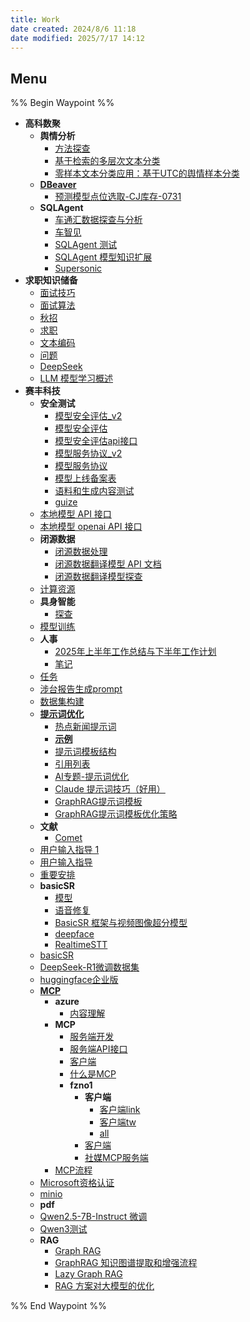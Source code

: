 ```yaml
---
title: Work
date created: 2024/8/6 11:18
date modified: 2025/7/17 14:12
---
```

## Menu

%% Begin Waypoint %%

- **高科数聚**
	- **舆情分析**
		- [方法探查](./%E9%AB%98%E7%A7%91%E6%95%B0%E8%81%9A/%E8%88%86%E6%83%85%E5%88%86%E6%9E%90/%E6%96%B9%E6%B3%95%E6%8E%A2%E6%9F%A5.md)
		- [基于检索的多层次文本分类](./%E9%AB%98%E7%A7%91%E6%95%B0%E8%81%9A/%E8%88%86%E6%83%85%E5%88%86%E6%9E%90/%E5%9F%BA%E4%BA%8E%E6%A3%80%E7%B4%A2%E7%9A%84%E5%A4%9A%E5%B1%82%E6%AC%A1%E6%96%87%E6%9C%AC%E5%88%86%E7%B1%BB.md)
		- [零样本文本分类应用：基于UTC的舆情样本分类](./%E9%AB%98%E7%A7%91%E6%95%B0%E8%81%9A/%E8%88%86%E6%83%85%E5%88%86%E6%9E%90/%E9%9B%B6%E6%A0%B7%E6%9C%AC%E6%96%87%E6%9C%AC%E5%88%86%E7%B1%BB%E5%BA%94%E7%94%A8%EF%BC%9A%E5%9F%BA%E4%BA%8EUTC%E7%9A%84%E8%88%86%E6%83%85%E6%A0%B7%E6%9C%AC%E5%88%86%E7%B1%BB.md)
	- **[DBeaver](./%E9%AB%98%E7%A7%91%E6%95%B0%E8%81%9A/DBeaver/DBeaver.md)**
		- [预测模型点位选取-CJ库存-0731](./%E9%AB%98%E7%A7%91%E6%95%B0%E8%81%9A/DBeaver/%E9%A2%84%E6%B5%8B%E6%A8%A1%E5%9E%8B%E7%82%B9%E4%BD%8D%E9%80%89%E5%8F%96-CJ%E5%BA%93%E5%AD%98-0731.md)
	- **SQLAgent**
		- [车通汇数据探查与分析](./%E9%AB%98%E7%A7%91%E6%95%B0%E8%81%9A/SQLAgent/%E8%BD%A6%E9%80%9A%E6%B1%87%E6%95%B0%E6%8D%AE%E6%8E%A2%E6%9F%A5%E4%B8%8E%E5%88%86%E6%9E%90.md)
		- [车智见](./%E9%AB%98%E7%A7%91%E6%95%B0%E8%81%9A/SQLAgent/%E8%BD%A6%E6%99%BA%E8%A7%81.md)
		- [SQLAgent 测试](./%E9%AB%98%E7%A7%91%E6%95%B0%E8%81%9A/SQLAgent/SQLAgent%20%E6%B5%8B%E8%AF%95.md)
		- [SQLAgent 模型知识扩展](./%E9%AB%98%E7%A7%91%E6%95%B0%E8%81%9A/SQLAgent/SQLAgent%20%E6%A8%A1%E5%9E%8B%E7%9F%A5%E8%AF%86%E6%89%A9%E5%B1%95.md)
		- [Supersonic](./%E9%AB%98%E7%A7%91%E6%95%B0%E8%81%9A/SQLAgent/Supersonic.md)
- **求职知识储备**
	- [面试技巧](./%E6%B1%82%E8%81%8C%E7%9F%A5%E8%AF%86%E5%82%A8%E5%A4%87/%E9%9D%A2%E8%AF%95%E6%8A%80%E5%B7%A7.md)
	- [面试算法](./%E6%B1%82%E8%81%8C%E7%9F%A5%E8%AF%86%E5%82%A8%E5%A4%87/%E9%9D%A2%E8%AF%95%E7%AE%97%E6%B3%95.md)
	- [秋招](./%E6%B1%82%E8%81%8C%E7%9F%A5%E8%AF%86%E5%82%A8%E5%A4%87/%E7%A7%8B%E6%8B%9B.md)
	- [求职](./%E6%B1%82%E8%81%8C%E7%9F%A5%E8%AF%86%E5%82%A8%E5%A4%87/%E6%B1%82%E8%81%8C.md)
	- [文本编码](./%E6%B1%82%E8%81%8C%E7%9F%A5%E8%AF%86%E5%82%A8%E5%A4%87/%E6%96%87%E6%9C%AC%E7%BC%96%E7%A0%81.md)
	- [问题](./%E6%B1%82%E8%81%8C%E7%9F%A5%E8%AF%86%E5%82%A8%E5%A4%87/%E9%97%AE%E9%A2%98.md)
	- [DeepSeek](./%E6%B1%82%E8%81%8C%E7%9F%A5%E8%AF%86%E5%82%A8%E5%A4%87/DeepSeek.md)
	- [LLM 模型学习概述](./%E6%B1%82%E8%81%8C%E7%9F%A5%E8%AF%86%E5%82%A8%E5%A4%87/LLM%20%E6%A8%A1%E5%9E%8B%E5%AD%A6%E4%B9%A0%E6%A6%82%E8%BF%B0.md)
- **赛丰科技**
	- **安全测试**
		- [模型安全评估_v2](./%E8%B5%9B%E4%B8%B0%E7%A7%91%E6%8A%80/%E5%AE%89%E5%85%A8%E6%B5%8B%E8%AF%95/%E6%A8%A1%E5%9E%8B%E5%AE%89%E5%85%A8%E8%AF%84%E4%BC%B0_v2.md)
		- [模型安全评估](./%E8%B5%9B%E4%B8%B0%E7%A7%91%E6%8A%80/%E5%AE%89%E5%85%A8%E6%B5%8B%E8%AF%95/%E6%A8%A1%E5%9E%8B%E5%AE%89%E5%85%A8%E8%AF%84%E4%BC%B0.md)
		- [模型安全评估api接口](./%E8%B5%9B%E4%B8%B0%E7%A7%91%E6%8A%80/%E5%AE%89%E5%85%A8%E6%B5%8B%E8%AF%95/%E6%A8%A1%E5%9E%8B%E5%AE%89%E5%85%A8%E8%AF%84%E4%BC%B0api%E6%8E%A5%E5%8F%A3.md)
		- [模型服务协议_v2](./%E8%B5%9B%E4%B8%B0%E7%A7%91%E6%8A%80/%E5%AE%89%E5%85%A8%E6%B5%8B%E8%AF%95/%E6%A8%A1%E5%9E%8B%E6%9C%8D%E5%8A%A1%E5%8D%8F%E8%AE%AE_v2.md)
		- [模型服务协议](./%E8%B5%9B%E4%B8%B0%E7%A7%91%E6%8A%80/%E5%AE%89%E5%85%A8%E6%B5%8B%E8%AF%95/%E6%A8%A1%E5%9E%8B%E6%9C%8D%E5%8A%A1%E5%8D%8F%E8%AE%AE.md)
		- [模型上线备案表](./%E8%B5%9B%E4%B8%B0%E7%A7%91%E6%8A%80/%E5%AE%89%E5%85%A8%E6%B5%8B%E8%AF%95/%E6%A8%A1%E5%9E%8B%E4%B8%8A%E7%BA%BF%E5%A4%87%E6%A1%88%E8%A1%A8.md)
		- [语料和生成内容测试](./%E8%B5%9B%E4%B8%B0%E7%A7%91%E6%8A%80/%E5%AE%89%E5%85%A8%E6%B5%8B%E8%AF%95/%E8%AF%AD%E6%96%99%E5%92%8C%E7%94%9F%E6%88%90%E5%86%85%E5%AE%B9%E6%B5%8B%E8%AF%95.md)
		- [guize](./%E8%B5%9B%E4%B8%B0%E7%A7%91%E6%8A%80/%E5%AE%89%E5%85%A8%E6%B5%8B%E8%AF%95/guize.md)
	- [本地模型 API 接口](./%E8%B5%9B%E4%B8%B0%E7%A7%91%E6%8A%80/%E6%9C%AC%E5%9C%B0%E6%A8%A1%E5%9E%8B%20API%20%E6%8E%A5%E5%8F%A3.md)
	- [本地模型 openai API 接口](./%E8%B5%9B%E4%B8%B0%E7%A7%91%E6%8A%80/%E6%9C%AC%E5%9C%B0%E6%A8%A1%E5%9E%8B%20openai%20API%20%E6%8E%A5%E5%8F%A3.md)
	- **闭源数据**
		- [闭源数据处理](./%E8%B5%9B%E4%B8%B0%E7%A7%91%E6%8A%80/%E9%97%AD%E6%BA%90%E6%95%B0%E6%8D%AE/%E9%97%AD%E6%BA%90%E6%95%B0%E6%8D%AE%E5%A4%84%E7%90%86.md)
		- [闭源数据翻译模型 API 文档](./%E8%B5%9B%E4%B8%B0%E7%A7%91%E6%8A%80/%E9%97%AD%E6%BA%90%E6%95%B0%E6%8D%AE/%E9%97%AD%E6%BA%90%E6%95%B0%E6%8D%AE%E7%BF%BB%E8%AF%91%E6%A8%A1%E5%9E%8B%20API%20%E6%96%87%E6%A1%A3.md)
		- [闭源数据翻译模型探查](./%E8%B5%9B%E4%B8%B0%E7%A7%91%E6%8A%80/%E9%97%AD%E6%BA%90%E6%95%B0%E6%8D%AE/%E9%97%AD%E6%BA%90%E6%95%B0%E6%8D%AE%E7%BF%BB%E8%AF%91%E6%A8%A1%E5%9E%8B%E6%8E%A2%E6%9F%A5.md)
	- [计算资源](./%E8%B5%9B%E4%B8%B0%E7%A7%91%E6%8A%80/%E8%AE%A1%E7%AE%97%E8%B5%84%E6%BA%90.md)
	- **具身智能**
		- [探查](./%E8%B5%9B%E4%B8%B0%E7%A7%91%E6%8A%80/%E5%85%B7%E8%BA%AB%E6%99%BA%E8%83%BD/%E6%8E%A2%E6%9F%A5.md)
	- [模型训练](./%E8%B5%9B%E4%B8%B0%E7%A7%91%E6%8A%80/%E6%A8%A1%E5%9E%8B%E8%AE%AD%E7%BB%83.md)
	- **人事**
		- [2025年上半年工作总结与下半年工作计划](./%E8%B5%9B%E4%B8%B0%E7%A7%91%E6%8A%80/%E4%BA%BA%E4%BA%8B/2025%E5%B9%B4%E4%B8%8A%E5%8D%8A%E5%B9%B4%E5%B7%A5%E4%BD%9C%E6%80%BB%E7%BB%93%E4%B8%8E%E4%B8%8B%E5%8D%8A%E5%B9%B4%E5%B7%A5%E4%BD%9C%E8%AE%A1%E5%88%92.md)
		- [笔记](./%E8%B5%9B%E4%B8%B0%E7%A7%91%E6%8A%80/%E4%BA%BA%E4%BA%8B/%E7%AC%94%E8%AE%B0.md)
	- [任务](./%E8%B5%9B%E4%B8%B0%E7%A7%91%E6%8A%80/%E4%BB%BB%E5%8A%A1.md)
	- [涉台报告生成prompt](./%E8%B5%9B%E4%B8%B0%E7%A7%91%E6%8A%80/%E6%B6%89%E5%8F%B0%E6%8A%A5%E5%91%8A%E7%94%9F%E6%88%90prompt.md)
	- [数据集构建](./%E8%B5%9B%E4%B8%B0%E7%A7%91%E6%8A%80/%E6%95%B0%E6%8D%AE%E9%9B%86%E6%9E%84%E5%BB%BA.md)
	- **[提示词优化](./%E8%B5%9B%E4%B8%B0%E7%A7%91%E6%8A%80/%E6%8F%90%E7%A4%BA%E8%AF%8D%E4%BC%98%E5%8C%96/%E6%8F%90%E7%A4%BA%E8%AF%8D%E4%BC%98%E5%8C%96.md)**
		- [热点新闻提示词](./%E8%B5%9B%E4%B8%B0%E7%A7%91%E6%8A%80/%E6%8F%90%E7%A4%BA%E8%AF%8D%E4%BC%98%E5%8C%96/%E7%83%AD%E7%82%B9%E6%96%B0%E9%97%BB%E6%8F%90%E7%A4%BA%E8%AF%8D.md)
		- **[示例](./%E8%B5%9B%E4%B8%B0%E7%A7%91%E6%8A%80/%E6%8F%90%E7%A4%BA%E8%AF%8D%E4%BC%98%E5%8C%96/%E7%A4%BA%E4%BE%8B/%E7%A4%BA%E4%BE%8B.md)**
		- [提示词模板结构](./%E8%B5%9B%E4%B8%B0%E7%A7%91%E6%8A%80/%E6%8F%90%E7%A4%BA%E8%AF%8D%E4%BC%98%E5%8C%96/%E6%8F%90%E7%A4%BA%E8%AF%8D%E6%A8%A1%E6%9D%BF%E7%BB%93%E6%9E%84.md)
		- [引用列表](./%E8%B5%9B%E4%B8%B0%E7%A7%91%E6%8A%80/%E6%8F%90%E7%A4%BA%E8%AF%8D%E4%BC%98%E5%8C%96/%E5%BC%95%E7%94%A8%E5%88%97%E8%A1%A8.md)
		- [AI专题-提示词优化](./%E8%B5%9B%E4%B8%B0%E7%A7%91%E6%8A%80/%E6%8F%90%E7%A4%BA%E8%AF%8D%E4%BC%98%E5%8C%96/AI%E4%B8%93%E9%A2%98-%E6%8F%90%E7%A4%BA%E8%AF%8D%E4%BC%98%E5%8C%96.md)
		- [Claude 提示词技巧（好用）](./%E8%B5%9B%E4%B8%B0%E7%A7%91%E6%8A%80/%E6%8F%90%E7%A4%BA%E8%AF%8D%E4%BC%98%E5%8C%96/Claude%20%E6%8F%90%E7%A4%BA%E8%AF%8D%E6%8A%80%E5%B7%A7%EF%BC%88%E5%A5%BD%E7%94%A8%EF%BC%89.md)
		- [GraphRAG提示词模板](./%E8%B5%9B%E4%B8%B0%E7%A7%91%E6%8A%80/%E6%8F%90%E7%A4%BA%E8%AF%8D%E4%BC%98%E5%8C%96/GraphRAG%E6%8F%90%E7%A4%BA%E8%AF%8D%E6%A8%A1%E6%9D%BF.md)
		- [GraphRAG提示词模板优化策略](./%E8%B5%9B%E4%B8%B0%E7%A7%91%E6%8A%80/%E6%8F%90%E7%A4%BA%E8%AF%8D%E4%BC%98%E5%8C%96/GraphRAG%E6%8F%90%E7%A4%BA%E8%AF%8D%E6%A8%A1%E6%9D%BF%E4%BC%98%E5%8C%96%E7%AD%96%E7%95%A5.md)
	- **文献**
		- [Comet](./%E8%B5%9B%E4%B8%B0%E7%A7%91%E6%8A%80/%E6%96%87%E7%8C%AE/Comet.md)
	- [用户输入指导 1](./%E8%B5%9B%E4%B8%B0%E7%A7%91%E6%8A%80/%E7%94%A8%E6%88%B7%E8%BE%93%E5%85%A5%E6%8C%87%E5%AF%BC%201.md)
	- [用户输入指导](./%E8%B5%9B%E4%B8%B0%E7%A7%91%E6%8A%80/%E7%94%A8%E6%88%B7%E8%BE%93%E5%85%A5%E6%8C%87%E5%AF%BC.md)
	- [重要安排](./%E8%B5%9B%E4%B8%B0%E7%A7%91%E6%8A%80/%E9%87%8D%E8%A6%81%E5%AE%89%E6%8E%92.md)
	- **basicSR**
		- [模型](./%E8%B5%9B%E4%B8%B0%E7%A7%91%E6%8A%80/basicSR/%E6%A8%A1%E5%9E%8B.md)
		- [语音修复](./%E8%B5%9B%E4%B8%B0%E7%A7%91%E6%8A%80/basicSR/%E8%AF%AD%E9%9F%B3%E4%BF%AE%E5%A4%8D.md)
		- [BasicSR 框架与视频图像超分模型](./%E8%B5%9B%E4%B8%B0%E7%A7%91%E6%8A%80/basicSR/BasicSR%20%E6%A1%86%E6%9E%B6%E4%B8%8E%E8%A7%86%E9%A2%91%E5%9B%BE%E5%83%8F%E8%B6%85%E5%88%86%E6%A8%A1%E5%9E%8B.md)
		- [deepface](./%E8%B5%9B%E4%B8%B0%E7%A7%91%E6%8A%80/basicSR/deepface.md)
		- [RealtimeSTT](./%E8%B5%9B%E4%B8%B0%E7%A7%91%E6%8A%80/basicSR/RealtimeSTT.md)
	- [basicSR](./%E8%B5%9B%E4%B8%B0%E7%A7%91%E6%8A%80/basicSR.md)
	- [DeepSeek-R1微调数据集](./%E8%B5%9B%E4%B8%B0%E7%A7%91%E6%8A%80/DeepSeek-R1%E5%BE%AE%E8%B0%83%E6%95%B0%E6%8D%AE%E9%9B%86.md)
	- [huggingface企业版](./%E8%B5%9B%E4%B8%B0%E7%A7%91%E6%8A%80/huggingface%E4%BC%81%E4%B8%9A%E7%89%88.md)
	- **[MCP](./%E8%B5%9B%E4%B8%B0%E7%A7%91%E6%8A%80/MCP/MCP.md)**
		- **azure**
			- [内容理解](./%E8%B5%9B%E4%B8%B0%E7%A7%91%E6%8A%80/MCP/azure/%E5%86%85%E5%AE%B9%E7%90%86%E8%A7%A3.md)
		- **MCP**
			- [服务端开发](./%E8%B5%9B%E4%B8%B0%E7%A7%91%E6%8A%80/MCP/MCP/%E6%9C%8D%E5%8A%A1%E7%AB%AF%E5%BC%80%E5%8F%91.md)
			- [服务端API接口](./%E8%B5%9B%E4%B8%B0%E7%A7%91%E6%8A%80/MCP/MCP/%E6%9C%8D%E5%8A%A1%E7%AB%AFAPI%E6%8E%A5%E5%8F%A3.md)
			- [客户端](./%E8%B5%9B%E4%B8%B0%E7%A7%91%E6%8A%80/MCP/MCP/%E5%AE%A2%E6%88%B7%E7%AB%AF.md)
			- [什么是MCP](./%E8%B5%9B%E4%B8%B0%E7%A7%91%E6%8A%80/MCP/MCP/%E4%BB%80%E4%B9%88%E6%98%AFMCP.md)
			- **fzno1**
				- **客户端**
					- [客户端link](./%E8%B5%9B%E4%B8%B0%E7%A7%91%E6%8A%80/MCP/MCP/fzno1/%E5%AE%A2%E6%88%B7%E7%AB%AF/%E5%AE%A2%E6%88%B7%E7%AB%AFlink.md)
					- [客户端tw](./%E8%B5%9B%E4%B8%B0%E7%A7%91%E6%8A%80/MCP/MCP/fzno1/%E5%AE%A2%E6%88%B7%E7%AB%AF/%E5%AE%A2%E6%88%B7%E7%AB%AFtw.md)
					- [all](./%E8%B5%9B%E4%B8%B0%E7%A7%91%E6%8A%80/MCP/MCP/fzno1/%E5%AE%A2%E6%88%B7%E7%AB%AF/all.md)
				- [客户端](./%E8%B5%9B%E4%B8%B0%E7%A7%91%E6%8A%80/MCP/MCP/fzno1/%E5%AE%A2%E6%88%B7%E7%AB%AF.md)
				- [社媒MCP服务端](./%E8%B5%9B%E4%B8%B0%E7%A7%91%E6%8A%80/MCP/MCP/fzno1/%E7%A4%BE%E5%AA%92MCP%E6%9C%8D%E5%8A%A1%E7%AB%AF.md)
		- [MCP流程](./%E8%B5%9B%E4%B8%B0%E7%A7%91%E6%8A%80/MCP/MCP%E6%B5%81%E7%A8%8B.md)
	- [Microsoft资格认证](./%E8%B5%9B%E4%B8%B0%E7%A7%91%E6%8A%80/Microsoft%E8%B5%84%E6%A0%BC%E8%AE%A4%E8%AF%81.md)
	- [minio](./%E8%B5%9B%E4%B8%B0%E7%A7%91%E6%8A%80/minio.md)
	- **pdf**
	- [Qwen2.5-7B-Instruct 微调](./%E8%B5%9B%E4%B8%B0%E7%A7%91%E6%8A%80/Qwen2.5-7B-Instruct%20%E5%BE%AE%E8%B0%83.md)
	- [Qwen3测试](./%E8%B5%9B%E4%B8%B0%E7%A7%91%E6%8A%80/Qwen3%E6%B5%8B%E8%AF%95.md)
	- **RAG**
		- [Graph RAG](./%E8%B5%9B%E4%B8%B0%E7%A7%91%E6%8A%80/RAG/Graph%20RAG.md)
		- [GraphRAG 知识图谱提取和增强流程](./%E8%B5%9B%E4%B8%B0%E7%A7%91%E6%8A%80/RAG/GraphRAG%20%E7%9F%A5%E8%AF%86%E5%9B%BE%E8%B0%B1%E6%8F%90%E5%8F%96%E5%92%8C%E5%A2%9E%E5%BC%BA%E6%B5%81%E7%A8%8B.md)
		- [Lazy Graph RAG](./%E8%B5%9B%E4%B8%B0%E7%A7%91%E6%8A%80/RAG/Lazy%20Graph%20RAG.md)
		- [RAG 方案对大模型的优化](./%E8%B5%9B%E4%B8%B0%E7%A7%91%E6%8A%80/RAG/RAG%20%E6%96%B9%E6%A1%88%E5%AF%B9%E5%A4%A7%E6%A8%A1%E5%9E%8B%E7%9A%84%E4%BC%98%E5%8C%96.md)

%% End Waypoint %%
